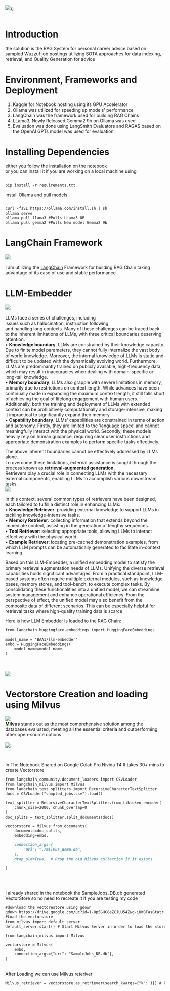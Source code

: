 ![](https://github.com/omarelnahas23/Personalized-Career-Advice-RAG/blob/main/assets/Screenshot_8.png))]
<br><br>

# **Introduction**
the solution is the RAG System for personal career advice based on sampled Wuzzuf job postings utilizing SOTA approaches for data indexing, retrieval, and Quality Generation for advice 

# **Environment, Frameworks and Deployment**
1. Kaggle for Notebook hosting using its GPU Accelerator <br>
2. Ollama was utilized for speeding up models' performance
3. LangChain was the framework used for building RAG Chains
4. LLama3, Newly Released Gemma2 9b on Ollama was used
5. Evaluation was done using LangSmith Evaluators and RAGAS based on the OpenAI GPTs model was used for evaluation

# **Installing Dependencies**
either you follow the installation on the notebook<br>
or you can install it if you are working on a local machine using 
```markdown

pip install -r requirements.txt
```
install Ollama and pull models
```markdown

curl -fsSL https://ollama.com/install.sh | sh
ollama serve
ollama pull llama3 #Pulls LLama3 8B
ollama pull gemma2 #Pulls New model Gemma2 9b

```
# **LangChain Framework**
![](https://github.com/omarelnahas23/Personalized-Career-Advice-RAG/blob/main/assets/LangChain.png)
<br> <br> 
I am utilizing the [LangChain](https://www.langchain.com/) Framework for building RAG Chain taking advantage of its ease of use and stable performance 

# **LLM-Embedder**
![](https://github.com/omarelnahas23/Personalized-Career-Advice-RAG/blob/main/assets/llm-embedder.png)
<br> <br> 
LLMs face a series of challenges, including<br>
issues such as hallucination, instruction following <br>
and handling long contexts. Many of these challenges can be
traced back to the inherent limitations of LLMs, with three critical
boundaries deserving attention.<br>
• **Knowledge boundary**. LLMs are constrained by their knowledge capacity. Due to finite model parameters, they cannot fully
internalize the vast body of world knowledge. Moreover, the internal knowledge of LLMs is static and difficult to be updated with
the dynamically evolving world. Furthermore, LLMs are predominantly trained on publicly available, high-frequency data, which
may result in inaccuracies when dealing with domain-specific or
long-tail knowledge.<br>
• **Memory boundary**. LLMs also grapple with severe limitations
in memory, primarily due to restrictions on context length. While
advances have been continually made in expanding the maximum
context length, it still falls short of achieving the goal of lifelong
engagement with human users. Additionally, both the training and
deployment of LLMs with extended context can be prohibitively
computationally and storage-intensive, making it impractical to
significantly expand their memory.<br>
• **Capability boundary**. LLMs’ capabilities are constrained
in terms of action and autonomy. Firstly, they are limited to the
’language space’ and cannot meaningfully interact with the physical
world. Secondly, these models heavily rely on human guidance,
requiring clear user instructions and appropriate demonstration
examples to perform specific tasks effectively.<br>

The above inherent boundaries cannot be effectively addressed by LLMs alone. <br>
To overcome these limitations, external assistance is sought through the process known as **retrieval-augmented generation**. <br>
Retrievers play a crucial role in connecting LLMs with the necessary external components, enabling LLMs to accomplish various downstream tasks. <br>
![](https://github.com/omarelnahas23/Personalized-Career-Advice-RAG/blob/main/assets/Screenshot_9.png)

In this context, several common types of retrievers have been designed,<br>
each tailored to fulfill a distinct role in enhancing LLMs:<br>
• **Knowledge Retriever**: providing external knowledge to support LLMs in tackling knowledge-intensive tasks.<br>
• **Memory Retriever**: collecting information that extends beyond the immediate context, assisting in the generation of lengthy
sequences.<br>
• **Tool Retriever**: selecting appropriate tools, allowing LLMs to
interact effectively with the physical world.<br>
• **Example Retriever**: locating pre-cached demonstration examples, from which LLM prompts can be automatically generated
to facilitate in-context learning.<br>

Based on this LLM-Embedder, a unified embedding model to satisfy the primary retrieval augmentation needs of LLMs. Unifying the diverse retrieval capabilities holds significant advantages.
From a practical standpoint, LLM-based systems often require multiple external modules, such as knowledge bases, memory stores,
and tool-bench, to execute complex tasks. By consolidating these functionalities into a unified model, we can streamline system management and enhance operational efficiency. From the perspective
of effect, the unified model may also benefit from the composite data of different scenarios. This can be especially helpful for retrieval tasks where high-quality training data is scarce <br>

Here is how LLM Embedder is loaded to the RAG Chain:<br>
```markdown
from langchain_huggingface.embeddings import HuggingFaceEmbeddings

model_name = "BAAI/llm-embedder"
embd = HuggingFaceEmbeddings(
    model_name=model_name,
)
```
<br><br>
![](https://github.com/omarelnahas23/Personalized-Career-Advice-RAG/blob/main/assets/LLM-Embedder-Comparision.png)


# **Vectorstore Creation and loading using Milvus**
![](https://github.com/omarelnahas23/Personalized-Career-Advice-RAG/blob/main/assets/998c09ca-cfa6-4c01-ac75-3dfad7f4862b.png)
<br>
**Milvus** stands out as the most comprehensive solution among the databases evaluated, meeting all the essential criteria and outperforming other open-source options<br><br>
![](https://github.com/omarelnahas23/Personalized-Career-Advice-RAG/blob/main/assets/VectorDB%20Comparision.png)

<br>

In The Notebook Shared on Google Colab Pro Nivida T4 It takes 30+ mins to create Vectorstore
```markdown
from langchain_community.document_loaders import CSVLoader
from langchain_milvus import Milvus
from langchain_text_splitters import RecursiveCharacterTextSplitter
docs = CSVLoader("sampled_jobs.csv").load()

text_splitter = RecursiveCharacterTextSplitter.from_tiktoken_encoder(
    chunk_size=2000, chunk_overlap=0
)
doc_splits = text_splitter.split_documents(docs)

vectorstore = Milvus.from_documents(  
    documents=doc_splits,
    embedding=embd,

    connection_args={
        "uri": "./milvus_demo.db",
    },
    drop_old=True,  # Drop the old Milvus collection if it exists

)

```
<br><br>

I already shared in the notebook the SampleJobs_DB.db generated VectorStore so no need to recreate it if you are testing my code <br>

```markdown
#download the vectorestore using gdown
gdown https://drive.google.com/uc?id=1-8p5GHC8eZCJUU54Zwg-iUW8FasGtatr
#Load the vectorstore
from milvus import default_server
default_server.start() # Start Milvus Server in order to load the store vectorstore

from langchain_milvus import Milvus

vectorstore = Milvus(
    embd,
    connection_args={"uri": "SampleJobs_DB.db"},
)
```

<br>
After Loading we can use Milvus reteriver<br>

```markdown
Milvus_retriever = vectorstore.as_retriever(search_kwargs={"k": 1}) # k here is the number of retrieved job posting here I use the best single match feel free to exercise with more job postings
```
<br><br>

